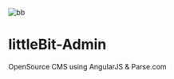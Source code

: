 ![bb](https://img.shields.io/endpoint?url=https://gist.githubusercontent.com/dc-devops/2b957b04e33957ae2539e466efc35edb/raw/dcworkflow_api_interface__dev.json)

# littleBit-Admin
OpenSource CMS using AngularJS &amp; Parse.com
